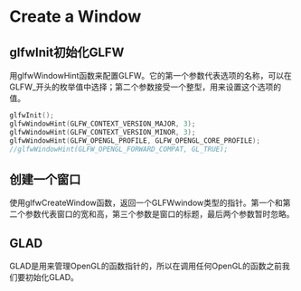 # Create a Window

## glfwInit初始化GLFW
用glfwWindowHint函数来配置GLFW。它的第一个参数代表选项的名称，可以在GLFW_开头的枚举值中选择；第二个参数接受一个整型，用来设置这个选项的值。
```cpp
glfwInit();
glfwWindowHint(GLFW_CONTEXT_VERSION_MAJOR, 3);
glfwWindowHint(GLFW_CONTEXT_VERSION_MINOR, 3);
glfwWindowHint(GLFW_OPENGL_PROFILE, GLFW_OPENGL_CORE_PROFILE);
//glfwWindowHint(GLFW_OPENGL_FORWARD_COMPAT, GL_TRUE);

```
## 创建一个窗口
使用glfwCreateWindow函数，返回一个GLFWwindow类型的指针。第一个和第二个参数代表窗口的宽和高，第三个参数是窗口的标题，最后两个参数暂时忽略。

## GLAD
GLAD是用来管理OpenGL的函数指针的，所以在调用任何OpenGL的函数之前我们要初始化GLAD。